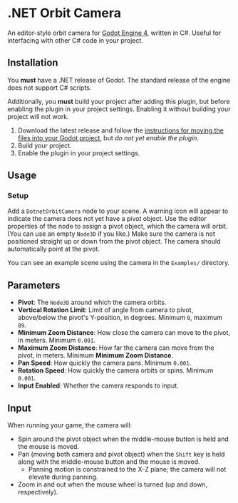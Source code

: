 # .NET Orbit Camera
An editor-style orbit camera for [Godot Engine 4](https://godotengine.org), written in C#. Useful for interfacing with other C# code in your project.

## Installation
You **must** have a .NET release of Godot. The standard release of the engine does not support C# scripts.

Additionally, you **must** build your project after adding this plugin, but before enabling the plugin in your project settings. Enabling it without building your project will not work.

1. Download the latest release and follow the [instructions for moving the files into your Godot project](https://docs.godotengine.org/en/stable/tutorials/plugins/editor/installing_plugins.html), but _do not yet enable the plugin_.
1. Build your project.
1. Enable the plugin in your project settings.

## Usage
### Setup
Add a `DotnetOrbitCamera` node to your scene. A warning icon will appear to indicate the camera does not yet have a pivot object. Use the editor properties of the node to assign a pivot object, which the camera will orbit. (You can use an empty `Node3D` if you like.) Make sure the camera is not positioned straight up or down from the pivot object. The camera should automatically point at the pivot.

You can see an example scene using the camera in the `Examples/` directory.

## Parameters
* **Pivot**: The `Node3D` around which the camera orbits.
* **Vertical Rotation Limit**: Limit of angle from camera to pivot, above/below the pivot's Y-position, in degrees. Minimum `0`, maximum `89`.
* **Minimum Zoom Distance**: How close the camera can move to the pivot, in meters. Minimum `0.001`.
* **Maximum Zoom Distance**: How far the camera can move from the pivot, in meters. Minimum **Minimum Zoom Distance**.
* **Pan Speed**: How quickly the camera pans. Minimum `0.001`.
* **Rotation Speed**: How quickly the camera orbits or spins. Minimum `0.001`.
* **Input Enabled**: Whether the camera responds to input.

## Input
When running your game, the camera will:
* Spin around the pivot object when the middle-mouse button is held and the mouse is moved.
* Pan (moving both camera and pivot object) when the `Shift` key is held along with the middle-mouse button and the mouse is moved.
    * Panning motion is constrained to the X-Z plane; the camera will not elevate during panning.
* Zoom in and out when the mouse wheel is turned (up and down, respectively).